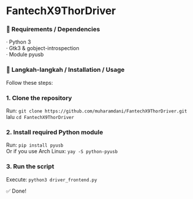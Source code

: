 # FantechX9ThorDriver

### 🔧 Requirements / Dependencies

· Python 3  
· Gtk3 & gobject-introspection  
· Module pyusb  

### 🚀 Langkah-langkah / Installation / Usage

Follow these steps:

### 1. Clone the repository  
Run: `git clone https://github.com/muharamdani/FantechX9ThorDriver.git` lalu `cd FantechX9ThorDriver`

### 2. Install required Python module  
Run: `pip install pyusb`  
Or if you use Arch Linux: `yay -S python-pyusb`

### 3. Run the script  
Execute: `python3 driver_frontend.py`

✅ Done!

